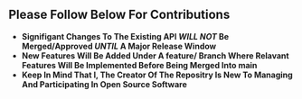 ## Please Follow Below For Contributions
 - **Signifigant Changes To The Existing API _WILL NOT_ Be Merged/Approved _UNTIL_ A Major Release Window** 
 - **New Features Will Be Added Under A feature/<feature name> Branch Where Relavant Features Will Be Implemented Before Being Merged Into main**
 - **Keep In Mind That I, The Creator Of The Repositry Is New To Managing And Participating In Open Source Software**
